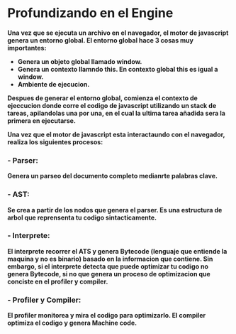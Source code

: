 # Profundizando en el Engine

**Una vez que se ejecuta un archivo en el navegador, el motor de javascript genera un entorno global. El entorno global hace 3 cosas muy importantes:**

- **Genera un objeto global llamado window.**
- **Genera un contexto llamndo this. En contexto global this es igual a window.**
- **Ambiente de ejecucion.**

**Despues de generar el entorno global, comienza el contexto de ejeccucion donde corre el codigo de javascript utilizando un stack de tareas, apilandolas una por una, en el cual la ultima tarea añadida sera la primera en ejecutarse.**

**Una vez que el motor de javascript esta interactaundo con el navegador, realiza los siguientes procesos:**

### - Parser:
**Genera un parseo del documento completo medianrte palabras clave.**

### - AST:
**Se crea a partir de los nodos que genera el parser. Es una estructura de arbol que reprensenta tu codigo sintacticamente.**

### - Interprete:
**El interprete recorrer el ATS y genera Bytecode (lenguaje que entiende la maquina y no es binario) basado en la informacion que contiene. Sin embargo, si el interprete detecta que puede optimizar tu codigo no genera Bytecode, si no que genera un proceso de optimizacion que conciste en el profiler y compiler.**

### - Profiler y Compiler:
**El profiler monitorea y mira el codigo para optimizarlo. El compiler optimiza el codigo y genera Machine code.**

[](./images/Engine.webp)